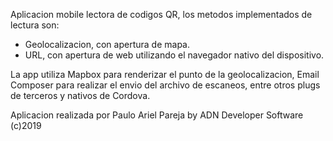 Aplicacion mobile lectora de codigos QR, los metodos implementados de lectura son:
* Geolocalizacion, con apertura de mapa.
* URL, con apertura de web utilizando el navegador nativo del dispositivo.

La app utiliza Mapbox para renderizar el punto de la geolocalizacion, Email Composer para realizar el envio del archivo de escaneos, entre otros plugs de terceros y nativos de Cordova.

Aplicacion realizada por Paulo Ariel Pareja by ADN Developer Software (c)2019
